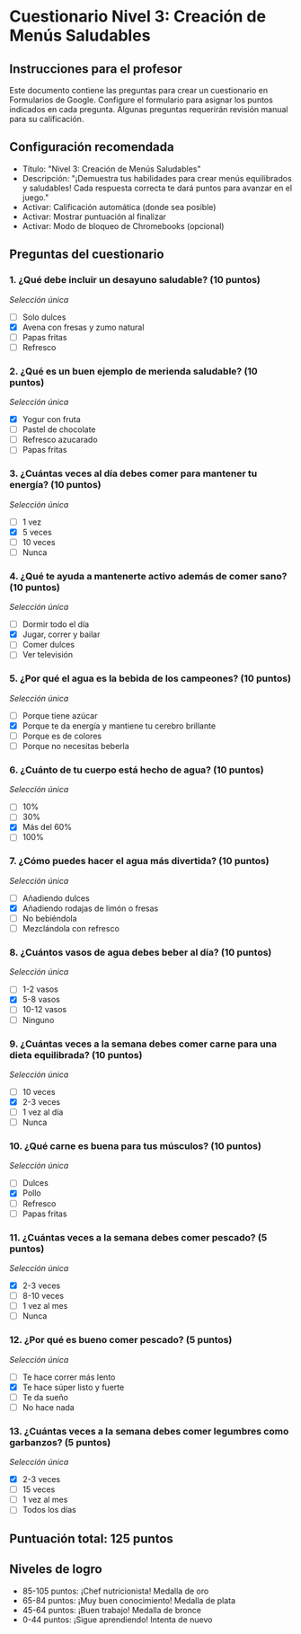 # Cuestionario Nivel 3: Creación de Menús Saludables

## Instrucciones para el profesor
Este documento contiene las preguntas para crear un cuestionario en Formularios de Google. Configure el formulario para asignar los puntos indicados en cada pregunta. Algunas preguntas requerirán revisión manual para su calificación.

## Configuración recomendada
- Título: "Nivel 3: Creación de Menús Saludables"
- Descripción: "¡Demuestra tus habilidades para crear menús equilibrados y saludables! Cada respuesta correcta te dará puntos para avanzar en el juego."
- Activar: Calificación automática (donde sea posible)
- Activar: Mostrar puntuación al finalizar
- Activar: Modo de bloqueo de Chromebooks (opcional)

## Preguntas del cuestionario

### 1. ¿Qué debe incluir un desayuno saludable? (10 puntos)
*Selección única*
- [ ] Solo dulces
- [x] Avena con fresas y zumo natural
- [ ] Papas fritas
- [ ] Refresco

### 2. ¿Qué es un buen ejemplo de merienda saludable? (10 puntos)
*Selección única*
- [x] Yogur con fruta
- [ ] Pastel de chocolate
- [ ] Refresco azucarado
- [ ] Papas fritas

### 3. ¿Cuántas veces al día debes comer para mantener tu energía? (10 puntos)
*Selección única*
- [ ] 1 vez
- [x] 5 veces
- [ ] 10 veces
- [ ] Nunca

### 4. ¿Qué te ayuda a mantenerte activo además de comer sano? (10 puntos)
*Selección única*
- [ ] Dormir todo el día
- [x] Jugar, correr y bailar
- [ ] Comer dulces
- [ ] Ver televisión

### 5. ¿Por qué el agua es la bebida de los campeones? (10 puntos)
*Selección única*
- [ ] Porque tiene azúcar
- [x] Porque te da energía y mantiene tu cerebro brillante
- [ ] Porque es de colores
- [ ] Porque no necesitas beberla

### 6. ¿Cuánto de tu cuerpo está hecho de agua? (10 puntos)
*Selección única*
- [ ] 10%
- [ ] 30%
- [x] Más del 60%
- [ ] 100%

### 7. ¿Cómo puedes hacer el agua más divertida? (10 puntos)
*Selección única*
- [ ] Añadiendo dulces
- [x] Añadiendo rodajas de limón o fresas
- [ ] No bebiéndola
- [ ] Mezclándola con refresco

### 8. ¿Cuántos vasos de agua debes beber al día? (10 puntos)
*Selección única*
- [ ] 1-2 vasos
- [x] 5-8 vasos
- [ ] 10-12 vasos
- [ ] Ninguno

### 9. ¿Cuántas veces a la semana debes comer carne para una dieta equilibrada? (10 puntos)
*Selección única*
- [ ] 10 veces
- [x] 2-3 veces
- [ ] 1 vez al día
- [ ] Nunca

### 10. ¿Qué carne es buena para tus músculos? (10 puntos)
*Selección única*
- [ ] Dulces
- [x] Pollo
- [ ] Refresco
- [ ] Papas fritas

### 11. ¿Cuántas veces a la semana debes comer pescado? (5 puntos)
*Selección única*
- [x] 2-3 veces
- [ ] 8-10 veces
- [ ] 1 vez al mes
- [ ] Nunca

### 12. ¿Por qué es bueno comer pescado? (5 puntos)
*Selección única*
- [ ] Te hace correr más lento
- [x] Te hace súper listo y fuerte
- [ ] Te da sueño
- [ ] No hace nada

### 13. ¿Cuántas veces a la semana debes comer legumbres como garbanzos? (5 puntos)
*Selección única*
- [x] 2-3 veces
- [ ] 15 veces
- [ ] 1 vez al mes
- [ ] Todos los días

## Puntuación total: 125 puntos

## Niveles de logro
- 85-105 puntos: ¡Chef nutricionista! Medalla de oro
- 65-84 puntos: ¡Muy buen conocimiento! Medalla de plata
- 45-64 puntos: ¡Buen trabajo! Medalla de bronce
- 0-44 puntos: ¡Sigue aprendiendo! Intenta de nuevo
